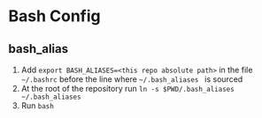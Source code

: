 # Bash Config

## bash_alias

1. Add `export BASH_ALIASES=<this repo absolute path>` in the file `~/.bashrc` before the line where `~/.bash_aliases ` is sourced 
2. At the root of the repository run `ln -s $PWD/.bash_aliases  ~/.bash_aliases`
3. Run `bash`
